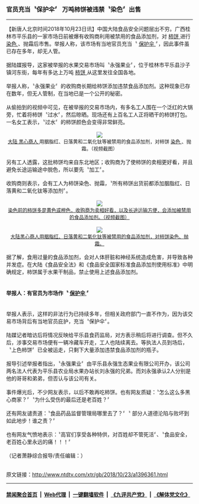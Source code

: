 ### 官员充当〝保护伞〞 万吨柿饼被违禁〝染色〞出售
------------------------

<div class="wysiwyg">
 【新唐人北京时间2018年10月23日讯】中国大陆食品安全问题层出不穷。广西桂林市平乐县的一家市场日前被爆有收购商利用被禁用的食品添加剂，对
 <a href="http://www.ntdtv.com/xtr/gb/articlelistbytag_柿饼.html" target="_blank">
  柿饼
 </a>
 进行
 <a href="http://www.ntdtv.com/xtr/gb/articlelistbytag_染色.html" target="_blank">
  染色
 </a>
 、抛霜后市售。举报人称，该市场有当地官员充当〝
 <a href="http://www.ntdtv.com/xtr/gb/articlelistbytag_保护伞.html" target="_blank">
  保护伞
 </a>
 〞，因此事件虽已存在多年，却无人管。
 <br/>
 <br/>
 据陆媒报导，这家被举报的水果交易市场叫〝永强果业〞，位于桂林市平乐县沙子镇河东街，每年有多达上万吨
 <a href="http://www.ntdtv.com/xtr/gb/articlelistbytag_柿饼.html" target="_blank">
  柿饼
 </a>
 从这里发往全国各地。
 <br/>
 <br/>
 举报人称，〝永强果业〞的收购商长期给柿饼添加违禁食品添加剂。这种现象已存在数年，但无人管制，在当地已是一个公开的秘密。
 <br/>
 <br/>
 从偷拍到的视频中可见，在被举报的交易市场内，有多名工人围在一个泛红的大锅旁，忙着将柿饼〝过水〞，然后晾晒。现场还有上百名工人正将晒干的柿饼打包。一名女工表示，〝过水〞的柿饼颜色会变得非常鲜亮。
 <br/>
 <center>
  <br/>
  <a href="http://imgs.ntdtv.com/pic/2018/10-23/p9091651a863693791.jpg" target="_blank">
   <img border="0" src="http://imgs.ntdtv.com/pic/2018/10-23/p9091651a863693791-ss.jpg"/>
   <br/>
   <font size="-1">
    大陆
    <a href="http://www.ntdtv.com/xtr/gb/articlelistbytag_黑心商人.html" target="_blank">
     黑心商人
    </a>
    用胭脂红、日落黄和二氧化钛等被禁用的食品添加剂，对柿饼
    <a href="http://www.ntdtv.com/xtr/gb/articlelistbytag_染色.html" target="_blank">
     染色
    </a>
    、抛霜。（视频截图）
   </font>
  </a>
  <br/>
 </center>
 <br/>
 另有工人透露，这批柿饼均来自东北地区；收购商为了使柿饼的卖相更好看，并且避免长途运输途中脱色，所以要先〝加工〞。
 <br/>
 <br/>
 收购商则表示，会有工人为柿饼染色、抛霜，〝所有柿饼出货前都添加胭脂红、日落黄和二氧化钛等添加剂〞。
 <br/>
 <center>
  <br/>
  <a href="http://imgs.ntdtv.com/pic/2018/10-23/p9091652a601001958.jpg" target="_blank">
   <img border="0" src="http://imgs.ntdtv.com/pic/2018/10-23/p9091652a601001958-ss.jpg"/>
   <br/>
   <font size="-1">
    染色前的柿饼多是黄色或橙色，收购商为卖相好看，以及长途运输方便，会添加被禁用的食品添加剂。（视频截图）
   </font>
  </a>
  <br/>
  <br/>
  <a href="http://imgs.ntdtv.com/pic/2018/10-23/p9091653a405332576.jpg" target="_blank">
   <img border="0" src="http://imgs.ntdtv.com/pic/2018/10-23/p9091653a405332576-ss.jpg"/>
   <br/>
   <font size="-1">
    大陆黑心商人用胭脂红、日落黄和二氧化钛等被禁用的食品添加剂，对柿饼染色、抛霜。
   </font>
  </a>
  <br/>
 </center>
 <br/>
 据了解，食用过量的食品添加剂，会对人体肝脏和神经系统造成危害，并导致各种并发症。在大陆《食品安全法》和《食品安全国家标准食品添加剂使用标准》中明确规定，柿饼属于水果干制品，禁止使用上述食品添加剂。
 <br/>
 <br/>
 <h4>
  举报人：有官员为市场作〝
  <a href="http://www.ntdtv.com/xtr/gb/articlelistbytag_保护伞.html" target="_blank">
   保护伞
  </a>
  〞
 </h4>
 <br/>
 举报人表示，这样的非法行为已持续多年，但相关政府部门一直不作为，因为该交易市场背后有当地官员庇护，充当〝保护伞〞。
 <br/>
 <br/>
 陆媒记者暗访后将情况反映给平乐县食药监局，对方表示稍后将进行调查。但不久后，涉事交易巿场便有一辆冷藏车开走，工人也陆续离去。等执法人员到场后，〝上色柿饼〞已全被运走，只剩下大量添加违禁食品添加剂的瓶子。
 <br/>
 <br/>
 报导引述举报者指出，〝永强果业〞由平乐县永强生态果业有限公司开办，该公司两名法人代表为平乐县农业局水果办站长刘永强的兄弟。而刘永强承认2人分别是他的哥哥和弟弟，但否认与该公司有关。
 <br/>
 <br/>
 事件爆光后，不少网友表示，以后不敢再吃柿饼。也有网友质疑：〝怎么这么多黑心商家？〞〝为什么受伤的最后还是老百姓？〞
 <br/>
 <br/>
 还有网友谴责道：〝食品药品监督管理局哪里去了？〞〝 部分人道德沦陷与败坏到如此地步！谁之责？〞
 <br/>
 <br/>
 也有网友气愤地表示：〝高官们享受各种特供，对百姓却不管死活〞、〝食品安全，老百姓心里永远的痛！！！〞
 <br/>
 <br/>
 （记者萧静综合报导/责任编辑：）
</div>

<br/>原文链接：http://www.ntdtv.com/xtr/gb/2018/10/23/a1396361.html


------------------------
#### [禁闻聚合首页](https://github.com/gfw-breaker/banned-news/blob/master/README.md) &nbsp;|&nbsp; [Web代理](https://github.com/gfw-breaker/open-proxy/blob/master/README.md) &nbsp;|&nbsp; [一键翻墙软件](https://github.com/gfw-breaker/nogfw/blob/master/README.md) &nbsp;|&nbsp; [《九评共产党》](https://github.com/gfw-breaker/9ping.md/blob/master/README.md#九评之一评共产党是什么) &nbsp;|&nbsp; [《解体党文化》](https://github.com/gfw-breaker/jtdwh.md/blob/master/README.md#绪论)